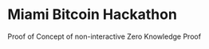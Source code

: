 Miami Bitcoin Hackathon
=======================

Proof of Concept of non-interactive Zero Knowledge Proof

